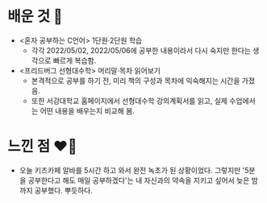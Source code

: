 # 배운 것 📝
- <혼자 공부하는 C언어> 1단원·2단원 학습
    - 각각 2022/05/02, 2022/05/06에 공부한 내용이라서 다시 숙지만 한다는 생각으로 빠르게 복습함.
- <프리드버그 선형대수학> 머리말·목차 읽어보기
    - 본격적으로 공부를 하기 전, 미리 책의 구성과 목차에 익숙해지는 시간을 가졌음.
    - 또한 서강대학교 홈페이지에서 선형대수학 강의계획서를 읽고, 실제 수업에서는 어떤 내용을 배우는지 비교해 봄.

# 느낀 점 ❤️‍🔥
- 오늘 키즈카페 알바를 5시간 하고 와서 완전 녹초가 된 상황이었다. 그렇지만 '5분을 공부한다고 해도 매일 공부하겠다'는 내 자신과의 약속을 지키고 싶어서 늦은 밤까지 공부했다. 뿌듯하다.